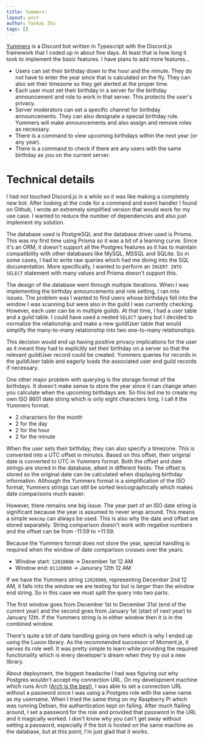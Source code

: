 ```yaml
---
title: Yummers!
layout: post
author: Yankai Zhu
tags: []
---
```


[Yummers](https://github.com/someretical/Yummers) is a Discord bot written in Typescript with the Discord.js framework that I coded up in about five days. At least that is how long it took to implement the basic features. I have plans to add more features...

- Users can set their birthday down to the hour and the minute. They do not have to enter the year since that is calculated on the fly. They can also set their timezone so they get alerted at the proper time.
- Each user must set their birthday in a server for the birthday announcement and role to work in that server. This protects the user's privacy.
- Server moderators can set a specific channel for birthday announcements. They can also designate a special birthday role. Yummers will make announcements and also assign and remove roles as necessary.
- There is a command to view upcoming birthdays within the next year (or any year).
- There is a command to check if there are any users with the same birthday as you on the current server.

# Technical details

I had not touched Discord.js in a while so it was like making a completely new bot. After looking at the code for a command and event handler I found on Github, I wrote an extremely simplified version that would work for my use case. I wanted to reduce the number of dependencies and also just implement my solution.

The database used is PostgreSQL and the database driver used is Prisma.  This was my first time using Prisma so it was a bit of a learning curve. Since it's an ORM, it doesn't support all the Postgres features as it has to maintain compatibility with other databases like MySQL, MSSQL and SQLite. So in some cases, I had to write raw queries which had me diving into the SQL documentation. More specifically, I wanted to perform an `INSERT INTO SELECT` statement with many values and Prisma doesn't support this.

The design of the database went through multiple iterations. When I was implementing the birthday announcements and role setting, I ran into issues. The problem was I wanted to find users whose birthdays fell into the window I was scanning but were also in the guild I was currently checking. However, each user can be in multiple guilds. At that time, I had a user table and a guild table. I could have used a nested `SELECT` query but I decided to normalize the relationship and make a new guildUser table that would simplify the many-to-many relationship into two one-to-many relationships.

This decision would end up having positive privacy implications for the user as it meant they had to explicitly set their birthday on a server so that the relevant guildUser record could be created. Yummers queries for records in the guildUser table and eagerly loads the associated user and guild records if necessary.

One other major problem with querying is the storage format of the birthdays. It doesn't make sense to store the year since it can change when you calculate when the upcoming birthdays are. So this led me to create my own ISO 8601 date string which is only eight characters long. I call it the Yummers format.
- 2 characters for the month
- 2 for the day
- 2 for the hour
- 2 for the minute

When the user sets their birthday, they can also specify a timezone. This is converted into a UTC offset in minutes. Based on this offset, their original date is converted to UTC in Yummers format. Both the offset and date strings are stored in the database, albeit in different fields. The offset is stored so the original date can be calculated when displaying birthday information. Although the Yummers format is a simplification of the ISO format, Yummers strings can still be sorted lexicographically which makes date comparisons much easier.

However, there remains one big issue. The year part of an ISO date string is significant because the year is assumed to never wrap around. This means a simple `memcmp` can always be used. This is also why the date and offset are stored separately. String comparison doesn't work with negative numbers and the offset can be from -11:59 to +11:59. 

Because the Yummers format does not store the year, special handling is required when the window of date comparison crosses over the years.

- Window start: `12010000` -> December 1st 12 AM
- Window end: `01120000` -> Janurary 12th 12 AM

If we have the Yummers string `12020000`, representing December 2nd 12 AM, it falls into the window we are testing for but is *larger* than the window end string. So in this case we must split the query into two parts.
 
The first window goes from December 1st to December 31st (end of the current year) and the second goes from January 1st (start of next year) to January 12th. If the Yummers string is in either window then it is in the combined window.

There's quite a bit of date handling going on here which is why I ended up using the Luxon library. As the recommended successor of Moment.js, it serves its role well. It was pretty simple to learn while providing the required functionality which is every developer's dream when they try out a new library.

About deployment, the biggest headache I had was figuring out why Postgres wouldn't accept my connection URL. On my development machine which runs Arch ([Arch is the best](https://wiki.archlinux.org/title/Arch_is_the_best)), I was able to set a connection URL without a password since I was using a Postgres role with the same name as my username. When I tried the same thing on my Raspberry Pi which was running Debian, the authentication kept on failing. After much flailing around, I set a password for the role and provided that password in the URL and it magically worked. I don't know why you can't get away without setting a password, especially if the bot is hosted on the same machine as the database, but at this point, I'm just glad that it works.